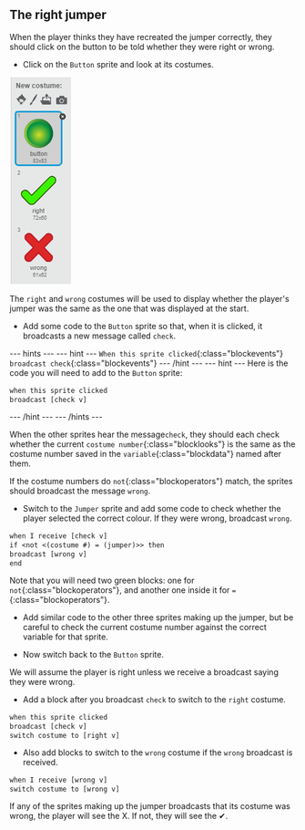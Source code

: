 ## The right jumper

When the player thinks they have recreated the jumper correctly, they should click on the button to be told whether they were right or wrong.

+ Click on the `Button` sprite and look at its costumes.

![Button costumes](images/button-costumes.png)

The `right` and `wrong` costumes will be used to display whether the player's jumper was the same as the one that was displayed at the start.

+ Add some code to the `Button` sprite so that, when it is clicked, it broadcasts a new message called `check`.

--- hints ---
--- hint ---
`When this sprite clicked`{:class="blockevents"}
`broadcast check`{:class="blockevents"}
--- /hint ---
--- hint ---
Here is the code you will need to add to the `Button` sprite:

```blocks
when this sprite clicked
broadcast [check v]
```
--- /hint ---
--- /hints ---

When the other sprites hear the message`check`, they should each check whether the current `costume number`{:class="blocklooks"} is the same as the costume number saved in the `variable`{:class="blockdata"} named after them.

If the costume numbers do `not`{:class="blockoperators"} match, the sprites should broadcast the message `wrong`.

+ Switch to the `Jumper` sprite and add some code to check whether the player selected the correct colour. If they were wrong, broadcast `wrong`.

```blocks
when I receive [check v]
if <not <(costume #) = (jumper)>> then
broadcast [wrong v]
end
```

Note that you will need two green blocks: one for `not`{:class="blockoperators"}, and another one inside it for `=`{:class="blockoperators"}.

+ Add similar code to the other three sprites making up the jumper, but be careful to check the current costume number against the correct variable for that sprite.

+ Now switch back to the `Button` sprite.

We will assume the player is right unless we receive a broadcast saying they were wrong.

+ Add a block after you broadcast `check` to switch to the `right` costume.

```blocks
when this sprite clicked
broadcast [check v]
switch costume to [right v]
```

+ Also add blocks to switch to the `wrong` costume if the `wrong` broadcast is received.

```blocks
when I receive [wrong v]
switch costume to [wrong v]
```

If any of the sprites making up the jumper broadcasts that its costume was wrong, the player will see the X. If not, they will see the ✔.

